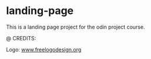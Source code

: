 # landing-page
This is a landing page project for the odin project course.


@ CREDITS:

  Logo: www.freelogodesign.org